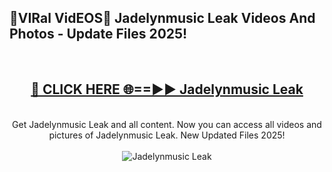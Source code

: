 <h2>🔴VIRal VidEOS🔴 Jadelynmusic Leak Videos And Photos - Update Files 2025!</h2>
<br>
<div align="center">
<h2><a href="https://virallinks.top/odZfE0" rel="nofollow">🔴 CLICK HERE 🌐==►► Jadelynmusic Leak</a></h2>
<br>
Get Jadelynmusic Leak and all content. Now you can access all videos and pictures of Jadelynmusic Leak. New Updated Files 2025!
<br>
<br>
<a href="https://virallinks.top/odZfE0" rel="nofollow" data-target="animated-image.originalLink"><img src="https://i.imgur.com/dJHk4Zq.gif)" alt="Jadelynmusic Leak" style="max-width: 100%; display: inline-block;" data-target="animated-image.originalImage"></a>
</div>
<br>
